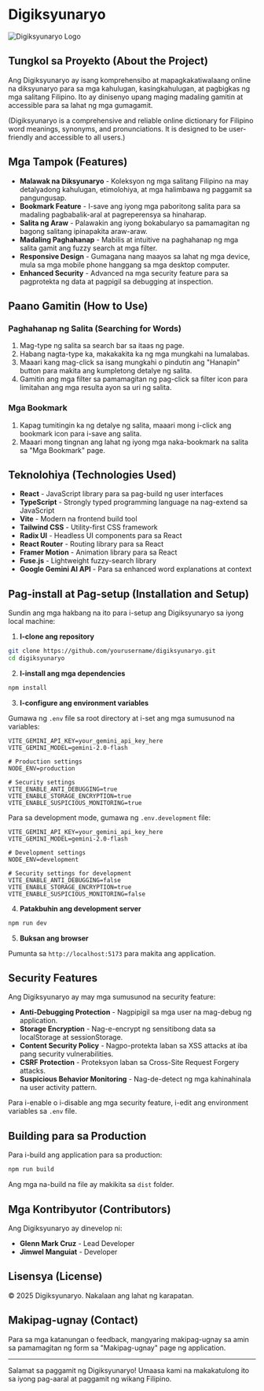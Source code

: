 # Digiksyunaryo

![Digiksyunaryo Logo](/uploads/logo.webp)

## Tungkol sa Proyekto (About the Project)

Ang Digiksyunaryo ay isang komprehensibo at mapagkakatiwalaang online na diksyunaryo para sa mga kahulugan, kasingkahulugan, at pagbigkas ng mga salitang Filipino. Ito ay dinisenyo upang maging madaling gamitin at accessible para sa lahat ng mga gumagamit.

(Digiksyunaryo is a comprehensive and reliable online dictionary for Filipino word meanings, synonyms, and pronunciations. It is designed to be user-friendly and accessible to all users.)

## Mga Tampok (Features)

- **Malawak na Diksyunaryo** - Koleksyon ng mga salitang Filipino na may detalyadong kahulugan, etimolohiya, at mga halimbawa ng paggamit sa pangungusap.
- **Bookmark Feature** - I-save ang iyong mga paboritong salita para sa madaling pagbabalik-aral at pagreperensya sa hinaharap.
- **Salita ng Araw** - Palawakin ang iyong bokabularyo sa pamamagitan ng bagong salitang ipinapakita araw-araw.
- **Madaling Paghahanap** - Mabilis at intuitive na paghahanap ng mga salita gamit ang fuzzy search at mga filter.
- **Responsive Design** - Gumagana nang maayos sa lahat ng mga device, mula sa mga mobile phone hanggang sa mga desktop computer.
- **Enhanced Security** - Advanced na mga security feature para sa pagprotekta ng data at pagpigil sa debugging at inspection.

## Paano Gamitin (How to Use)

### Paghahanap ng Salita (Searching for Words)

1. Mag-type ng salita sa search bar sa itaas ng page.
2. Habang nagta-type ka, makakakita ka ng mga mungkahi na lumalabas.
3. Maaari kang mag-click sa isang mungkahi o pindutin ang "Hanapin" button para makita ang kumpletong detalye ng salita.
4. Gamitin ang mga filter sa pamamagitan ng pag-click sa filter icon para limitahan ang mga resulta ayon sa uri ng salita.

### Mga Bookmark

1. Kapag tumitingin ka ng detalye ng salita, maaari mong i-click ang bookmark icon para i-save ang salita.
2. Maaari mong tingnan ang lahat ng iyong mga naka-bookmark na salita sa "Mga Bookmark" page.

## Teknolohiya (Technologies Used)

- **React** - JavaScript library para sa pag-build ng user interfaces
- **TypeScript** - Strongly typed programming language na nag-extend sa JavaScript
- **Vite** - Modern na frontend build tool
- **Tailwind CSS** - Utility-first CSS framework
- **Radix UI** - Headless UI components para sa React
- **React Router** - Routing library para sa React
- **Framer Motion** - Animation library para sa React
- **Fuse.js** - Lightweight fuzzy-search library
- **Google Gemini AI API** - Para sa enhanced word explanations at context

## Pag-install at Pag-setup (Installation and Setup)

Sundin ang mga hakbang na ito para i-setup ang Digiksyunaryo sa iyong local machine:

1. **I-clone ang repository**

```bash
git clone https://github.com/yourusername/digiksyunaryo.git
cd digiksyunaryo
```

2. **I-install ang mga dependencies**

```bash
npm install
```

3. **I-configure ang environment variables**

Gumawa ng `.env` file sa root directory at i-set ang mga sumusunod na variables:

```
VITE_GEMINI_API_KEY=your_gemini_api_key_here
VITE_GEMINI_MODEL=gemini-2.0-flash

# Production settings
NODE_ENV=production

# Security settings
VITE_ENABLE_ANTI_DEBUGGING=true
VITE_ENABLE_STORAGE_ENCRYPTION=true
VITE_ENABLE_SUSPICIOUS_MONITORING=true
```

Para sa development mode, gumawa ng `.env.development` file:

```
VITE_GEMINI_API_KEY=your_gemini_api_key_here
VITE_GEMINI_MODEL=gemini-2.0-flash

# Development settings
NODE_ENV=development

# Security settings for development
VITE_ENABLE_ANTI_DEBUGGING=false
VITE_ENABLE_STORAGE_ENCRYPTION=true
VITE_ENABLE_SUSPICIOUS_MONITORING=false
```

4. **Patakbuhin ang development server**

```bash
npm run dev
```

5. **Buksan ang browser**

Pumunta sa `http://localhost:5173` para makita ang application.

## Security Features

Ang Digiksyunaryo ay may mga sumusunod na security feature:

- **Anti-Debugging Protection** - Nagpipigil sa mga user na mag-debug ng application.
- **Storage Encryption** - Nag-e-encrypt ng sensitibong data sa localStorage at sessionStorage.
- **Content Security Policy** - Nagpo-protekta laban sa XSS attacks at iba pang security vulnerabilities.
- **CSRF Protection** - Proteksyon laban sa Cross-Site Request Forgery attacks.
- **Suspicious Behavior Monitoring** - Nag-de-detect ng mga kahinahinala na user activity pattern.

Para i-enable o i-disable ang mga security feature, i-edit ang environment variables sa `.env` file.

## Building para sa Production

Para i-build ang application para sa production:

```bash
npm run build
```

Ang mga na-build na file ay makikita sa `dist` folder.

## Mga Kontribyutor (Contributors)

Ang Digiksyunaryo ay dinevelop ni:

- **Glenn Mark Cruz** - Lead Developer
- **Jimwel Manguiat** - Developer

## Lisensya (License)

© 2025 Digiksyunaryo. Nakalaan ang lahat ng karapatan.

## Makipag-ugnay (Contact)

Para sa mga katanungan o feedback, mangyaring makipag-ugnay sa amin sa pamamagitan ng form sa "Makipag-ugnay" page ng application.

---

Salamat sa paggamit ng Digiksyunaryo! Umaasa kami na makakatulong ito sa iyong pag-aaral at paggamit ng wikang Filipino.
